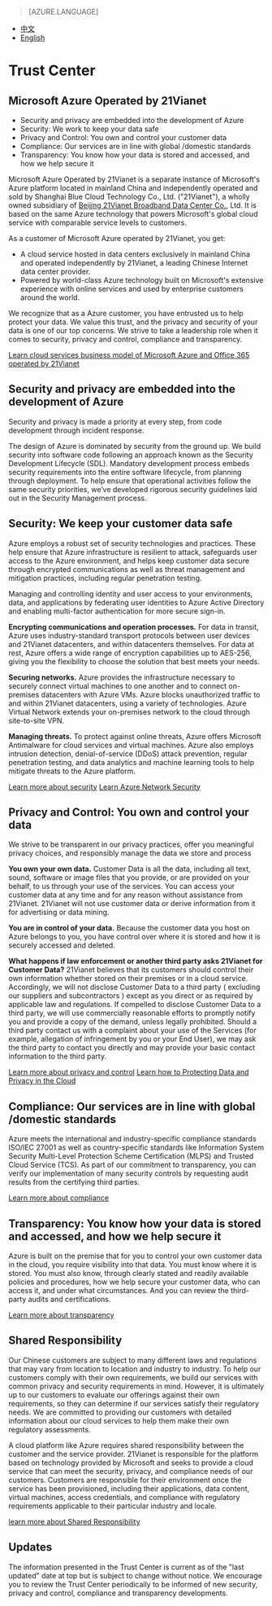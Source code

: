 <properties
	pageTitle=""
    description=""
    services=""
    documentationCenter=""
    authors=""
    manager=""
    editor=""
    tags=""/>

> [AZURE.LANGUAGE]
- [中文](/support/trust-center/)
- [English](/support/trust-center-en/)

# Trust Center
## Microsoft Azure Operated by 21Vianet
 
* Security and privacy are embedded into the development of Azure
* Security: We work to keep your data safe
* Privacy and Control: You own and control your customer data
* Compliance: Our services are in line with global /domestic standards
* Transparency: You know how your data is stored and accessed, and how we help secure it
 
 <tags ms.service="trust-center-en" ms.date="12/2015" wacn.date="12/2015" wacn.lang="en"/>
 
Microsoft Azure Operated by 21Vianet is a separate instance of Microsoft's Azure platform located in mainland China and independently operated and sold by Shanghai Blue Cloud Technology Co., Ltd. ("21Vianet"), a wholly owned subsidiary of [Beijing 21Vianet Broadband Data Center Co.](http://www.en.21vianet.com/), Ltd. It is based on the same Azure technology that powers Microsoft's global cloud service with comparable service levels to customers.

As a customer of Microsoft Azure operated by 21Vianet, you get:

* A cloud service hosted in data centers exclusively in mainland China and operated independently by 21Vianet, a leading Chinese Internet data center provider.
* Powered by world-class Azure technology built on Microsoft's extensive experience with online services and used by enterprise customers around the world.

We recognize that as a Azure customer, you have entrusted us to help protect your data. We value this trust, and the privacy and security of your data is one of our top concerns. We strive to take a leadership role when it comes to security, privacy and control, compliance and transparency.

[Learn cloud services business model of Microsoft Azure and Office 365 operated by 21Vianet](https://wacnppe.blob.core.chinacloudapi.cn/marketing-resource/documents/Windows_Azure_and_Office_365_cloud_services_business_model_operated_by_21Vianet12.pdf)

## Security and privacy are embedded into the development of Azure

Security and privacy is made a priority at every step, from code development through incident response.

The design of Azure is dominated by security from the ground up. We build security into software code following an approach known as the Security Development Lifecycle (SDL). Mandatory development process embeds security requirements into the entire software lifecycle, from planning through deployment. To help ensure that operational activities follow the same security priorities, we’ve developed rigorous security guidelines laid out in the Security Management process.

## Security: We keep your customer data safe

Azure employs a robust set of security technologies and practices. These help ensure that Azure infrastructure is resilient to attack, safeguards user access to the Azure environment, and helps keep customer data secure through encrypted communications as well as threat management and mitigation practices, including regular penetration testing.

Managing and controlling identity and user access to your environments, data, and applications by federating user identities to Azure Active Directory and enabling multi-factor authentication for more secure sign-in.

**Encrypting communications and operation processes.** For data in transit, Azure uses industry-standard transport protocols between user devices and 21Vianet datacenters, and within datacenters themselves. For data at rest, Azure offers a wide range of encryption capabilities up to AES-256, giving you the flexibility to choose the solution that best meets your needs.

**Securing networks.** Azure provides the infrastructure necessary to securely connect virtual machines to one another and to connect on-premises datacenters with Azure VMs. Azure blocks unauthorized traffic to and within 21Vianet datacenters, using a variety of technologies. Azure Virtual Network extends your on-premises network to the cloud through site-to-site VPN.

**Managing threats.** To protect against online threats, Azure offers Microsoft Antimalware for cloud services and virtual machines. Azure also employs intrusion detection, denial-of-service (DDoS) attack prevention, regular penetration testing, and data analytics and machine learning tools to help mitigate threats to the Azure platform.

[Learn more about security](/support/trust-center/security/)
[Learn Azure Network Security](https://wacnstorage.blob.core.chinacloudapi.cn/marketing-resource/documents/AzureNetworkSecurity_v3_Feb2015_CN_20151214.pdf)

## Privacy and Control: You own and control your data

We strive to be transparent in our privacy practices, offer you meaningful privacy choices, and responsibly manage the data we store and process

**You own your own data.** Customer Data is all the data, including all text, sound, software or image files that you provide, or are provided on your behalf, to us through your use of the services. You can access your customer data at any time and for any reason without assistance from 21Vianet. 21Vianet will not use customer data or derive information from it for advertising or data mining.

**You are in control of your data.** Because the customer data you host on Azure belongs to you, you have control over where it is stored and how it is securely accessed and deleted.

**What happens if law enforcement or another third party asks 21Vianet for Customer Data?** 21Vianet believes that its customers should control their own information whether stored on their premises or in a cloud service. Accordingly, we will not disclose Customer Data to a third party ( excluding our suppliers and subcontractors ) except as you direct or as required by applicable law and regulations. If compelled to disclose Customer Data to a third party, we will use commercially reasonable efforts to promptly notify you and provide a copy of the demand, unless legally prohibited. Should a third party contact us with a complaint about your use of the Services (for example, allegation of infringement by you or your End User), we may ask the third party to contact you directly and may provide your basic contact information to the third party.

[Learn more about privacy and control](/support/trust-center/privacy/)
[Learn how to Protecting Data and Privacy in the Cloud](https://wacnstorage.blob.core.chinacloudapi.cn/marketing-resource/documents/Protecting_Data_and_Privacy_in_the_Cloud_CN_final20160125.pdf)

## Compliance: Our services are in line with global /domestic standards

Azure meets the international and industry-specific compliance standards ISO/IEC 27001 as well as country-specific standards like Information System Security Multi-Level Protection Scheme Certification (MLPS) and Trusted Cloud Service (TCS). As part of our commitment to transparency, you can verify our implementation of many security controls by requesting audit results from the certifying third parties.

[Learn more about compliance](/support/trust-center/compliance/)

## Transparency: You know how your data is stored and accessed, and how we help secure it

Azure is built on the premise that for you to control your own customer data in the cloud, you require visibility into that data. You must know where it is stored. You must also know, through clearly stated and readily available policies and procedures, how we help secure your customer data, who can access it, and under what circumstances. And you can review the third-party audits and certifications.

[Learn more about transparency](/support/trust-center/transparency/)

## Shared Responsibility

Our Chinese customers are subject to many different laws and regulations that may vary from location to location and industry to industry. To help our customers comply with their own requirements, we build our services with common privacy and security requirements in mind. However, it is ultimately up to our customers to evaluate our offerings against their own requirements, so they can determine if our services satisfy their regulatory needs. We are committed to providing our customers with detailed information about our cloud services to help them make their own regulatory assessments.

A cloud platform like Azure requires shared responsibility between the customer and the service provider. 21Vianet is responsible for the platform based on technology provided by Microsoft and seeks to provide a cloud service that can meet the security, privacy, and compliance needs of our customers. Customers are responsible for their environment once the service has been provisioned, including their applications, data content, virtual machines, access credentials, and compliance with regulatory requirements applicable to their particular industry and locale.

[learn more about Shared Responsibility](/support/shared-responsibility/)

## Updates

The information presented in the Trust Center is current as of the "last updated" date at top but is subject to change without notice. We encourage you to review the Trust Center periodically to be informed of new security, privacy and control, compliance and transparency developments.
